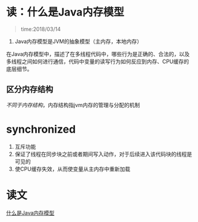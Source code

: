 # 读：什么是Java内存模型
> time:2018/03/14

1. Java内存模型是JVM的抽象模型（主内存，本地内存）

在Java内存模型中，描述了在多线程代码中，哪些行为是正确的、合法的，以及多线程之间如何进行通信，代码中变量的读写行为如何反应到内存、CPU缓存的底层细节。

## 区分内存结构
*不同于内存结构*，内存结构指jvm内存的管理与分配的机制


# synchronized
1. 互斥功能
2. 保证了线程在同步块之前或者期间写入动作，对于后续进入该代码块的线程是可见的
3. 使CPU缓存失效，从而使变量从主内存中重新加载

# 读文
[什么是Java内存模型](https://mp.weixin.qq.com/s/F425mhUVvKDoDeAWujJRTw)
